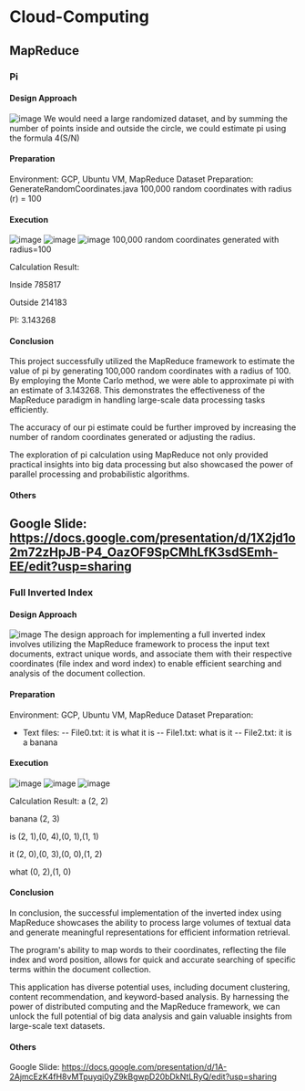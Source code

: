 # Cloud-Computing
## MapReduce
### Pi
#### Design Approach
![image](https://github.com/elly-zhu/Cloud-Computing/assets/22209839/1a301e8f-1d7a-4ab4-8039-2de89d963fcf)
We would need a large randomized dataset, and by summing the number of points inside and outside the circle, we could estimate pi using the formula 4(S/N)

#### Preparation
Environment: 
GCP, Ubuntu VM, MapReduce
Dataset Preparation:
GenerateRandomCoordinates.java
100,000 random coordinates with radius (r) = 100

#### Execution
![image](https://github.com/elly-zhu/Cloud-Computing/assets/22209839/7d599f2e-4efe-4eca-87d4-fcf82fdb0fcb)
![image](https://github.com/elly-zhu/Cloud-Computing/assets/22209839/9da3649a-1e61-4d51-a885-3f7163b9868b)
![image](https://github.com/elly-zhu/Cloud-Computing/assets/22209839/e2dc79d5-5a68-4da9-8224-c1b636187283)
100,000 random coordinates generated with radius=100

Calculation Result:

Inside 785817

Outside 214183

PI: 3.143268

#### Conclusion
This project successfully utilized the MapReduce framework to estimate the value of pi by generating 100,000 random coordinates with a radius of 100. By employing the Monte Carlo method, we were able to approximate pi with an estimate of 3.143268. This demonstrates the effectiveness of the MapReduce paradigm in handling large-scale data processing tasks efficiently.

The accuracy of our pi estimate could be further improved by increasing the number of random coordinates generated or adjusting the radius.

The exploration of pi calculation using MapReduce not only provided practical insights into big data processing but also showcased the power of parallel processing and probabilistic algorithms.

#### Others
Google Slide: https://docs.google.com/presentation/d/1X2jd1o2m72zHpJB-P4_OazOF9SpCMhLfK3sdSEmh-EE/edit?usp=sharing
----
### Full Inverted Index
#### Design Approach
![image](https://github.com/elly-zhu/Cloud-Computing/assets/22209839/6bc9cd51-4462-44c3-b2be-60d3ca5ba3c3)
The design approach for implementing a full inverted index involves utilizing the MapReduce framework to process the input text documents, extract unique words, and associate them with their respective coordinates (file index and word index) to enable efficient searching and analysis of the document collection.

#### Preparation
Environment: 
GCP, Ubuntu VM, MapReduce
Dataset Preparation:
- Text files:
 -- File0.txt: it is what it is
 -- File1.txt: what is it 
 -- File2.txt: it is a banana


#### Execution
![image](https://github.com/elly-zhu/Cloud-Computing/assets/22209839/b6909ee7-644a-4338-9641-a7255d04bd87)
![image](https://github.com/elly-zhu/Cloud-Computing/assets/22209839/24a56052-2a61-475e-90e8-d039049c1414)
![image](https://github.com/elly-zhu/Cloud-Computing/assets/22209839/c81a42ed-4d19-438e-a197-bddc19a805b0)


Calculation Result:
a       (2, 2)

banana  (2, 3)

is      (2, 1),(0, 4),(0, 1),(1, 1)

it      (2, 0),(0, 3),(0, 0),(1, 2)

what    (0, 2),(1, 0)

#### Conclusion
In conclusion, the successful implementation of the inverted index using MapReduce showcases the ability to process large volumes of textual data and generate meaningful representations for efficient information retrieval. 

The program's ability to map words to their coordinates, reflecting the file index and word position, allows for quick and accurate searching of specific terms within the document collection.

This application has diverse potential uses, including document clustering, content recommendation, and keyword-based analysis. By harnessing the power of distributed computing and the MapReduce framework, we can unlock the full potential of big data analysis and gain valuable insights from large-scale text datasets.


#### Others
Google Slide: https://docs.google.com/presentation/d/1A-2AjmcEzK4fH8vMTpuyqi0yZ9kBgwpD20bDkNtLRyQ/edit?usp=sharing
